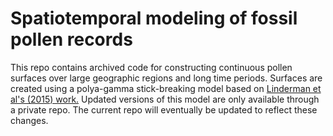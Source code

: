 # Spatiotemporal modeling of fossil pollen records
This repo contains archived code for constructing continuous pollen surfaces over large geographic regions and long time periods. Surfaces are created using a polya-gamma stick-breaking model based on [Linderman et al's (2015) work.](https://www.cs.princeton.edu/~rpa/pubs/linderman2015multinomial.pdf)
Updated versions of this model are only available through a private repo. The current repo will eventually be updated to reflect these changes. 
